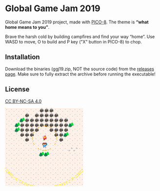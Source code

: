 # Global Game Jam 2019

Global Game Jam 2019 project, made with [PICO-8](https://www.lexaloffle.com/pico-8.php).
The theme is **“what home means to you”**.

Brave the harsh cold by building campfires and find your way “home”.
Use WASD to move, O to build and P key ("X" button in PICO-8) to chop.

## Installation

Download the binaries (ggj19.zip, NOT the source code) from the [releases page](https://github.com/majorcob/ggj19/releases).
Make sure to fully extract the archive before running the executable!

## License

[CC BY-NC-SA 4.0](https://creativecommons.org/licenses/by-nc-sa/4.0/)

![Preview](preview.gif)
